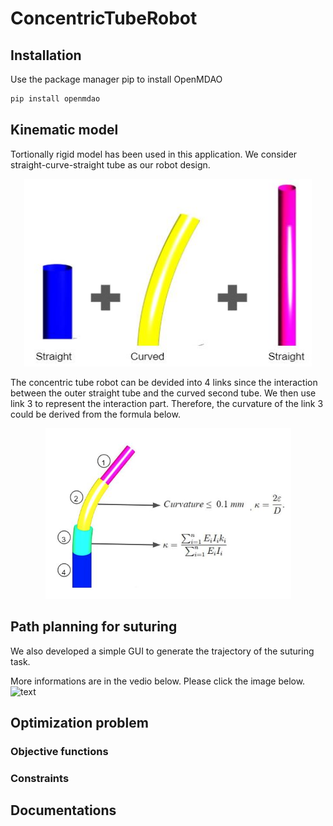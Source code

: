 # ConcentricTubeRobot

## Installation
Use the package manager pip to install OpenMDAO
```bash
pip install openmdao
```
## Kinematic model
Tortionally rigid model has been used in this application. We consider straight-curve-straight tube as our robot design.
<p align="center">
  <img width="460" height="300" src="https://github.com/FredLin0421/CTR/blob/ctr_opt_all/Pics/Tubes.JPG">
</p>
The concentric tube robot can be devided into 4 links since the interaction between the outer straight tube and the curved second tube. We then use link 3 to represent the interaction part. Therefore, the curvature of the link 3 could be derived from the formula below.

<p align="center">
   <img src="https://github.com/FredLin0421/ConcentricTubeRobot/blob/master/images/Screen%20Shot%202020-01-13%20at%208.24.47%20PM.png" width="393" height="273" /> 
</p>

## Path planning for suturing
We also developed a simple GUI to generate the trajectory of the suturing task. 

More informations are in the vedio below. Please click the image below. 
![text](https://youtu.be/3CcIXEhnT74)


## Optimization problem
### Objective functions

### Constraints


## Documentations
